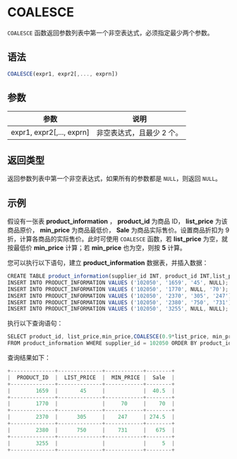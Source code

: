COALESCE 
=============================



`COALESCE` 函数返回参数列表中第一个非空表达式，必须指定最少两个参数。

语法 
--------------

```javascript
COALESCE(expr1, expr2[,..., exprn])
```



参数 
--------------



|             参数              |       说明       |
|-----------------------------|----------------|
| expr1, expr2\[,..., exprn\] | 非空表达式，且最少 2 个。 |



返回类型 
----------------

返回参数列表中第一个非空表达式，如果所有的参数都是 `NULL`，则返回 `NULL`。

示例 
--------------

假设有一张表 **product_information** ， **product_id** 为商品 ID， **list_price** 为该商品原价， **min_price** 为商品最低价， **Sale** 为商品实际售价。设置商品折扣为 9 折，计算各商品的实际售价。此时可使用 `COALESCE` 函数，若 **list_price** 为空，就按最低价 **min_price** 计算；若 **min_price** 也为空，则按 **5** 计算。

您可以执行以下语句，建立 **product_information** 数据表，并插入数据：

```javascript
CREATE TABLE product_information(supplier_id INT, product_id INT,list_price numeric, min_price numeric);
INSERT INTO PRODUCT_INFORMATION VALUES ('102050', '1659', '45', NULL);
INSERT INTO PRODUCT_INFORMATION VALUES ('102050', '1770', NULL, '70');
INSERT INTO PRODUCT_INFORMATION VALUES ('102050', '2370', '305', '247');
INSERT INTO PRODUCT_INFORMATION VALUES ('102050', '2380', '750', '731');
INSERT INTO PRODUCT_INFORMATION VALUES ('102050', '3255', NULL, NULL);
```



执行以下查询语句：

```javascript
SELECT product_id, list_price,min_price,COALESCE(0.9*list_price, min_price, 5) "Sale" 
FROM product_information WHERE supplier_id = 102050 ORDER BY product_id;
```



查询结果如下：

```javascript
+--------------+--------------+------------+--------+
|  PRODUCT_ID  |  LIST_PRICE  |  MIN_PRICE |  Sale  |
+--------------+--------------+------------+--------+
|        1659  |       45     |            |  40.5  |
+--------------+--------------+------------+--------+
|        1770  |              |     70     |    70  |
+--------------+--------------+------------+--------+
|        2370  |      305     |    247     | 274.5  |
+--------------+--------------+------------+--------+
|        2380  |      750     |    731     |   675  |
+--------------+--------------+------------+--------+
|        3255  |              |            |     5  |
+--------------+--------------+------------+--------+
```


